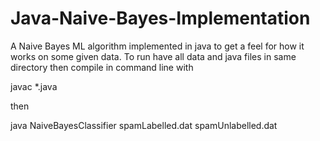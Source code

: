 # Java-Naive-Bayes-Implementation
A Naive Bayes ML algorithm implemented in java to get a feel for how it works on some given data.
To run have all data and java files in same directory then compile in command line with 

javac *.java

then

java NaiveBayesClassifier spamLabelled.dat spamUnlabelled.dat
